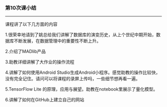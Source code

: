 ### 第10次课小结

---

课程讲了以下几方面的内容

1.很荣幸地请到了姚总给我们讲解了数据库的演变历史，从上个世纪中期开始，数据库不断发展，在数据管理中的重要性不断上升。

2.介绍了MADlib产品

3.助教详细讲解了大作业的操作流程

4.讲解了如何使用Android Studio生成Android小程序。感觉助教的操作比较快，没有完全记住。请问可以将课程的录屏上传吗，一些细节想再看一遍。

5.TensorFlow Lite 的原理，应用与展望。助教在notebook里展示了量化模型。

6.讲解了如何在GitHub上建立自己的网站
